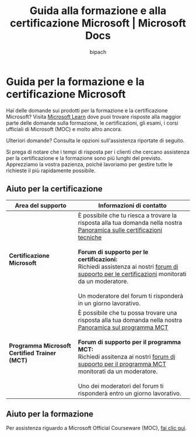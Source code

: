 ﻿---
title: Guida alla formazione e alla certificazione Microsoft | Microsoft Docs
description: Guida per la formazione e la certificazione Microsoft
documentationcenter: NA
author: bipach
ms.topic: article
ms.tgt_pltfrm: NA
ms.workload: NA
ms.date: 07/30/2019
ms.author: micsullivan
---
# Guida per la formazione e la certificazione Microsoft

Hai delle domande sui prodotti per la formazione e la certificazione Microsoft? Visita [Microsoft Learn](/learn/certifications/) dove puoi trovare risposte alla maggior parte delle domande sulla formazione, le certificazioni, gli esami, i corsi ufficiali di Microsoft (MOC) e molto altro ancora.

Ulteriori domande? Consulta le opzioni sull'assistenza riportate di seguito.

Si prega di notare che i tempi di risposta per i clienti che cercano assistenza per la certificazione e la formazione sono più lunghi del previsto. Apprezziamo la vostra pazienza, poiché lavoriamo per gestire tutte le richieste il più rapidamente possibile.

## Aiuto per la certificazione

| Area del supporto | Informazioni di contatto |
| ------------- | --- |
| **Certificazione Microsoft** | È possibile che tu riesca a trovare la risposta alla tua domanda nella nostra [Panoramica sulle certificazioni tecniche](https://www.microsoft.com/learning/certification-overview.aspx) <br/><br/>  **Forum di supporto per le certificazioni:** <br/>Richiedi assistenza ai nostri [forum di supporto per le certificazioni](https://aka.ms/MCPForum) monitorati da un moderatore.<br/><br/>  Un moderatore del forum ti risponderà in un giorno lavorativo. |
| **Programma Microsoft Certified Trainer (MCT)** | È possibile che tu possa trovare una risposta alla tua domanda nella nostra [Panoramica sul programma MCT](https://www.microsoft.com/learning/mct-certification.aspx)<br/><br/>  **Forum di supporto per il programma MCT:** <br/> Richiedi assitenza ai nostri [forum di supporto per il programma MCT](https://aka.ms/MCTForum) monitorati da un moderatore.<br/><br/> Uno dei moderatori del forum ti risponderà entro un giorno lavorativo. |

## Aiuto per la formazione

Per assistenza riguardo a Microsoft Official Courseware (MOC), [fai clic qui](https://docs.microsoft.com/learn/certifications/certification-and-training-help).